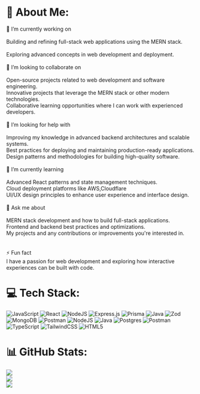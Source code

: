 # 💫 About Me:
🔭 I’m currently working on<br><br>Building and refining full-stack web applications using the MERN stack.<br><br>Exploring advanced concepts in web development and deployment.<br><br>👯 I’m looking to collaborate on<br><br>Open-source projects related to web development and software engineering.<br>Innovative projects that leverage the MERN stack or other modern technologies.<br>Collaborative learning opportunities where I can work with experienced developers.<br><br>🤝 I’m looking for help with<br><br>Improving my knowledge in advanced backend architectures and scalable systems.<br>Best practices for deploying and maintaining production-ready applications.<br>Design patterns and methodologies for building high-quality software.<br><br>🌱 I’m currently learning<br><br>Advanced React patterns and state management techniques.<br>Cloud deployment platforms like AWS,Cloudflare<br>UI/UX design principles to enhance user experience and interface design.<br><br>💬 Ask me about<br><br>MERN stack development and how to build full-stack applications.<br>Frontend and backend best practices and optimizations.<br>My projects and any contributions or improvements you're interested in.<br><br><br>⚡ Fun fact<br>I have a passion for web development and exploring how interactive experiences can be built with code.<br>


# 💻 Tech Stack:
![JavaScript](https://img.shields.io/badge/javascript-%23323330.svg?style=for-the-badge&logo=javascript&logoColor=%23F7DF1E) ![React](https://img.shields.io/badge/react-%2320232a.svg?style=for-the-badge&logo=react&logoColor=%2361DAFB) ![NodeJS](https://img.shields.io/badge/node.js-6DA55F?style=for-the-badge&logo=node.js&logoColor=white) ![Express.js](https://img.shields.io/badge/express.js-%23404d59.svg?style=for-the-badge&logo=express&logoColor=%2361DAFB) ![Prisma](https://img.shields.io/badge/Prisma-3982CE?style=for-the-badge&logo=Prisma&logoColor=white) ![Java](https://img.shields.io/badge/java-%23ED8B00.svg?style=for-the-badge&logo=openjdk&logoColor=white) ![Zod](https://img.shields.io/badge/zod-%233068b7.svg?style=for-the-badge&logo=zod&logoColor=white) ![MongoDB](https://img.shields.io/badge/MongoDB-%234ea94b.svg?style=for-the-badge&logo=mongodb&logoColor=white) ![Postman](https://img.shields.io/badge/Postman-FF6C37?style=for-the-badge&logo=postman&logoColor=white) ![NodeJS](https://img.shields.io/badge/node.js-6DA55F?style=for-the-badge&logo=node.js&logoColor=white) ![Java](https://img.shields.io/badge/java-%23ED8B00.svg?style=for-the-badge&logo=openjdk&logoColor=white) ![Postgres](https://img.shields.io/badge/postgres-%23316192.svg?style=for-the-badge&logo=postgresql&logoColor=white) ![Postman](https://img.shields.io/badge/Postman-FF6C37?style=for-the-badge&logo=postman&logoColor=white) ![TypeScript](https://img.shields.io/badge/typescript-%23007ACC.svg?style=for-the-badge&logo=typescript&logoColor=white) ![TailwindCSS](https://img.shields.io/badge/tailwindcss-%2338B2AC.svg?style=for-the-badge&logo=tailwind-css&logoColor=white) ![HTML5](https://img.shields.io/badge/html5-%23E34F26.svg?style=for-the-badge&logo=html5&logoColor=white)
# 📊 GitHub Stats:
![](https://github-readme-stats.vercel.app/api?username=amal-tv&theme=dark&hide_border=false&include_all_commits=false&count_private=false)<br/>
![](https://github-readme-streak-stats.herokuapp.com/?user=amal-tv&theme=dark&hide_border=false)<br/>
![](https://github-readme-stats.vercel.app/api/top-langs/?username=amal-tv&theme=dark&hide_border=false&include_all_commits=false&count_private=false&layout=compact)

<!-- Proudly created with GPRM ( https://gprm.itsvg.in ) -->
